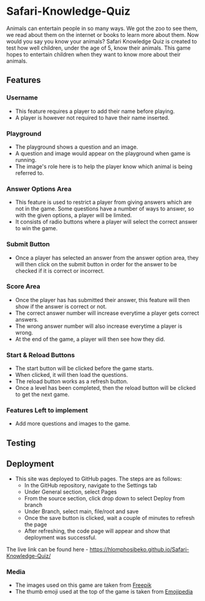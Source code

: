 # Safari-Knowledge-Quiz

Animals can entertain people in so many ways. We got the zoo to see them, we read about them on the internet or books to learn more about them. Now would you say you know your animals? Safari Knowledge Quiz is created to test how well children, under the age of 5, know their animals. This game hopes to entertain children when they want to know more about their animals.

## Features 

### Username
- This feature requires a player to add their name before playing.
- A player is however not required to have their name inserted.

### Playground
- The playground shows a question and an image.
- A question and image would appear on the playground when game is running.
- The image's role here is to help the player know which animal is being referred to.

### Answer Options Area
- This feature is used to restrict a player from giving answers which are not in the game. Some questions have a number of ways to answer, so with the given options, a player will be limited.
- It consists of radio buttons where a player will select the correct answer to win the game.

### Submit Button
- Once a player has selected an answer from the answer option area, they will then click on the submit button in order for the answer to be checked if it is correct or incorrect.

### Score Area
- Once the player has has submitted their answer, this feature will then show if the answer is correct or not.
- The correct answer number will increase everytime a player gets correct answers.
- The wrong answer number will also increase everytime a player is wrong.
- At the end of the game, a player will then see how they did.

### Start & Reload Buttons
- The start button will be clicked before the game starts.
- When clicked, it will then load the questions.
- The reload button works as a refresh button.
- Once a level has been completed, then the reload button will be clicked to get the next game.

### Features Left to implement
* Add more questions and images to the game.

## Testing



## Deployment
* This site was deployed to GitHub pages. The steps are as follows:
    - In the GitHub repository, navigate to the Settings tab
    - Under General section, select Pages
    - From the source section, click drop down to select Deploy from branch 
    - Under Branch, select main, file/root and save  
    - Once the save button is clicked, wait a couple of minutes to refresh the page
    - After refreshing, the code page will appear and show that deployment was successful.

The live link can be found here - https://hlomphosibeko.github.io/Safari-Knowledge-Quiz/

### Media
* The images used on this game are taken from [Freepik](https://www.freepik.com/free-photos-vectors/safari-animals/)
* The thumb emoji used at the top of the game is taken from [Emojipedia](https://emojipeadia.org/thums-up)